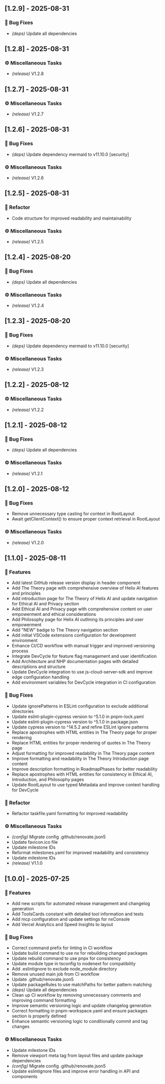 ## [1.2.9] - 2025-08-31

### 🐛 Bug Fixes

- *(deps)* Update all dependencies
## [1.2.8] - 2025-08-31

### ⚙️ Miscellaneous Tasks

- *(release)* V1.2.8
## [1.2.7] - 2025-08-31

### ⚙️ Miscellaneous Tasks

- *(release)* V1.2.7
## [1.2.6] - 2025-08-31

### 🐛 Bug Fixes

- *(deps)* Update dependency mermaid to v11.10.0 [security]

### ⚙️ Miscellaneous Tasks

- *(release)* V1.2.6
## [1.2.5] - 2025-08-31

### 🚜 Refactor

- Code structure for improved readability and maintainability

### ⚙️ Miscellaneous Tasks

- *(release)* V1.2.5
## [1.2.4] - 2025-08-20

### 🐛 Bug Fixes

- *(deps)* Update all dependencies

### ⚙️ Miscellaneous Tasks

- *(release)* V1.2.4
## [1.2.3] - 2025-08-20

### 🐛 Bug Fixes

- *(deps)* Update dependency mermaid to v11.10.0 [security]

### ⚙️ Miscellaneous Tasks

- *(release)* V1.2.3
## [1.2.2] - 2025-08-12

### ⚙️ Miscellaneous Tasks

- *(release)* V1.2.2
## [1.2.1] - 2025-08-12

### 🐛 Bug Fixes

- *(deps)* Update all dependencies

### ⚙️ Miscellaneous Tasks

- *(release)* V1.2.1
## [1.2.0] - 2025-08-12

### 🐛 Bug Fixes

- Remove unnecessary type casting for context in RootLayout
- Await getClientContext() to ensure proper context retrieval in RootLayout

### ⚙️ Miscellaneous Tasks

- *(release)* V1.2.0
## [1.1.0] - 2025-08-11

### 🚀 Features

- Add latest GitHub release version display in header component
- Add The Theory page with comprehensive overview of Helix AI features and principles
- Add introduction page for The Theory of Helix AI and update navigation for Ethical AI and Privacy section
- Add Ethical AI and Privacy page with comprehensive content on user empowerment and ethical considerations
- Add Philosophy page for Helix AI outlining its principles and user empowerment
- Add "NEW" badge to The Theory navigation section
- Add initial VSCode extensions configuration for development environment
- Enhance CI/CD workflow with manual trigger and improved versioning process
- Integrate DevCycle for feature flag management and user identification
- Add Architecture and NHP documentation pages with detailed descriptions and structure
- Update DevCycle integration to use js-cloud-server-sdk and improve edge configuration handling
- Add environment variables for DevCycle integration in CI configuration

### 🐛 Bug Fixes

- Update ignorePatterns in ESLint configuration to exclude additional directories
- Update eslint-plugin-cypress version to ^5.1.0 in pnpm-lock.yaml
- Update eslint-plugin-cypress version to ^5.1.0 in package.json
- Update cypress version to ^14.5.2 and refine ESLint ignore patterns
- Replace apostrophes with HTML entities in The Theory page for proper rendering
- Replace HTML entities for proper rendering of quotes in The Theory page
- Adjust formatting for improved readability in The Theory page content
- Improve formatting and readability in The Theory Introduction page content
- Improve description formatting in RoadmapPhases for better readability
- Replace apostrophes with HTML entities for consistency in Ethical AI, Introduction, and Philosophy pages
- Update RootLayout to use typed Metadata and improve context handling for DevCycle

### 🚜 Refactor

- Refactor taskfile.yaml formatting for improved readability

### ⚙️ Miscellaneous Tasks

- *(config)* Migrate config .github/renovate.json5
- Update favicon.ico file
- Update milestone IDs
- Reformat milestones.yaml for improved readability and consistency
- Update milestone IDs
- *(release)* V1.1.0
## [1.0.0] - 2025-07-25

### 🚀 Features

- Add new scripts for automated release management and changelog generation
- Add ToolsCards constant with detailed tool information and tests
- Add mcp configuration and update settings for nxConsole
- Add Vercel Analytics and Speed Insights to layout

### 🐛 Bug Fixes

- Correct command prefix for linting in CI workflow
- Update build command to use nx for rebuilding changed packages
- Update rebuild command to use pnpx for consistency
- Update module type in tsconfig to nodenext for compatibility
- Add .eslintignore to exclude node_module directory
- Remove unused main job from CI workflow
- Update .github/renovate.json5
- Update packageRules to use matchPaths for better pattern matching
- *(deps)* Update all dependencies
- Clean up CI workflow by removing unnecessary comments and improving command formatting
- Improve semantic versioning logic and update changelog generation
- Correct formatting in pnpm-workspace.yaml and ensure packages section is properly defined
- Enhance semantic versioning logic to conditionally commit and tag changes

### ⚙️ Miscellaneous Tasks

- Update milestone IDs
- Remove viewport meta tag from layout files and update package dependencies
- *(config)* Migrate config .github/renovate.json5
- Update eslintignore files and improve error handling in API and components
